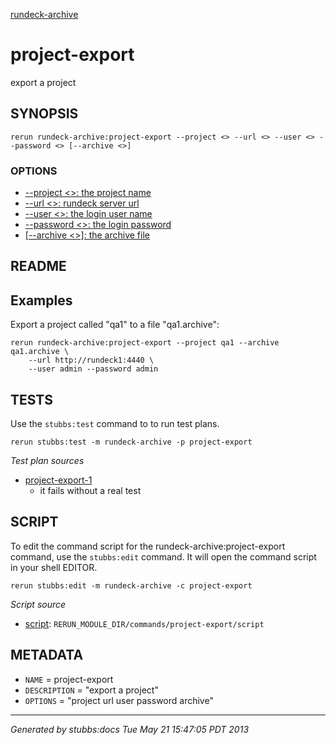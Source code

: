 [rundeck-archive](../../index.html)
# project-export 

export a project

## SYNOPSIS

    rerun rundeck-archive:project-export --project <> --url <> --user <> --password <> [--archive <>]

### OPTIONS

* [    --project <>: the project name](../../options/project/index.html)
* [    --url <>: rundeck server url](../../options/url/index.html)
* [    --user <>: the login user name](../../options/user/index.html)
* [    --password <>: the login password](../../options/password/index.html)
* [   [--archive <>]: the archive file](../../options/archive/index.html)

## README

Examples
--------

Export a project called "qa1" to a file "qa1.archive":

    rerun rundeck-archive:project-export --project qa1 --archive qa1.archive \
        --url http://rundeck1:4440 \
        --user admin --password admin 

## TESTS

Use the `stubbs:test` command to to run test plans.

    rerun stubbs:test -m rundeck-archive -p project-export

*Test plan sources*

* [project-export-1](../../tests/project-export-1.html)
  * it fails without a real test

## SCRIPT

To edit the command script for the rundeck-archive:project-export command, 
use the `stubbs:edit`
command. It will open the command script in your shell EDITOR.

    rerun stubbs:edit -m rundeck-archive -c project-export

*Script source*

* [script](script.html): `RERUN_MODULE_DIR/commands/project-export/script`

## METADATA

* `NAME` = project-export
* `DESCRIPTION` = "export a project"
* `OPTIONS` = "project url user password archive"

----

*Generated by stubbs:docs Tue May 21 15:47:05 PDT 2013*


